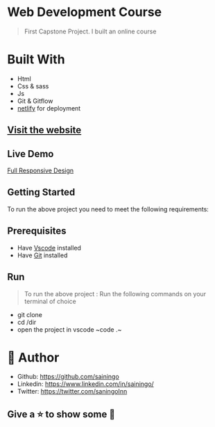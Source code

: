 # Web Development Course
> First Capstone Project. I built an online course 

# Built With
- Html
- Css & sass
- Js
- Git & Gitflow
- [netlify](https://www.netlify.com/) for deployment

## [Visit the website](https://web-dev-course.netlify.app/)
## Live Demo
[Full Responsive Design]()

## Getting Started
To run the above project you need to meet the following requirements:
## Prerequisites
- Have [Vscode](https://code.visualstudio.com/) installed 
- Have [Git](https://git-scm.com/) installed

## Run
> To run the above project :
> Run the following commands on your terminal of choice

- git clone <url>
- cd /dir
- open the project in vscode ~code .~


# 🤵 Author
- Github: https://github.com/sainingo
- Linkedin: https://www.linkedin.com/in/sainingo/
- Twitter: https://twitter.com/saningoInn
  
##  Give a ⭐ to show some 🤟
